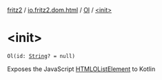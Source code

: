 [fritz2](../../index.md) / [io.fritz2.dom.html](../index.md) / [Ol](index.md) / [&lt;init&gt;](./-init-.md)

# &lt;init&gt;

`Ol(id: `[`String`](https://kotlinlang.org/api/latest/jvm/stdlib/kotlin/-string/index.html)`? = null)`

Exposes the JavaScript [HTMLOListElement](https://developer.mozilla.org/en/docs/Web/API/HTMLOListElement) to Kotlin

